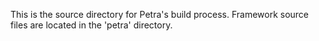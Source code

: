 This is the source directory for Petra's build process. Framework source files are located in the 'petra' directory.
